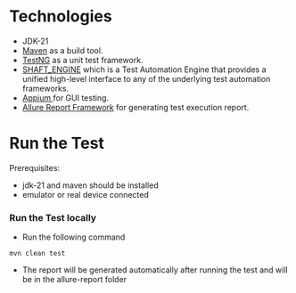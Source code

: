 


# Technologies

* JDK-21
* [Maven](https://maven.apache.org/) as a build tool.
* [TestNG](https://testng.org/) as a unit test framework.
* [SHAFT_ENGINE](https://github.com/MohabMohie/SHAFT_ENGINE) which is a Test Automation Engine that provides a unified high-level interface to any of the underlying test automation frameworks.
* [Appium ](https://appium.io/) for GUI testing.
* [Allure Report Framework](https://docs.qameta.io/allure/) for generating test execution report.



# Run the Test

Prerequisites:
- jdk-21 and maven should be installed
- emulator or real device connected


### Run the Test locally

* Run the following command
```
mvn clean test 
```
* The report will be generated automatically after running the test and will be in the allure-report folder
